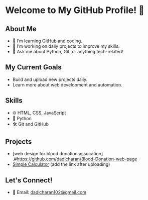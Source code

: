 # Welcome to My GitHub Profile! 👋

## About Me
- 🌱 I’m learning GitHub and coding.
- 🚀 I’m working on daily projects to improve my skills.
- 💬 Ask me about Python, Git, or anything tech-related!

## My Current Goals
- Build and upload new projects daily.
- Learn more about web development and automation.

## Skills
- 🌐 HTML, CSS, JavaScript
- 🐍 Python
- 🛠 Git and GitHub

## Projects
- [web design for blood donation assocation] .#https://github.com/dadicharan/Blood-Donation-web-page
- [Simple Calculator](#) (add the link after uploading)

## Let's Connect!
- 📧 Email: [dadicharan102@gmail.com](mailto:dadicharan102@gmail.com)
